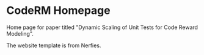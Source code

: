 # CodeRM Homepage

Home page for paper titled "Dynamic Scaling of Unit Tests for Code Reward Modeling".

The website template is from Nerfies.
